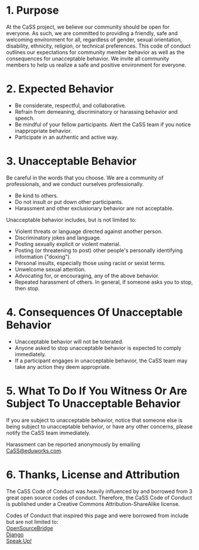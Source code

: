 # 1. Purpose

At the CaSS project, we believe our community should be open for everyone. As such, we are committed to providing a friendly, safe and welcoming environment for all, regardless of gender, sexual orientation, disability, ethnicity, religion, or technical preferences.
This code of conduct outlines our expectations for community member behavior as well as the consequences for unacceptable behavior.
We invite all community members to help us realize a safe and positive environment for everyone.

# 2. Expected Behavior
 
 - Be considerate, respectful, and collaborative.
 - Refrain from demeaning, discriminatory or harassing behavior and speech.
 - Be mindful of your fellow participants. Alert the CaSS team if you notice inappropriate behavior.
 - Participate in an authentic and active way.
 
# 3. Unacceptable Behavior
 
Be careful in the words that you choose. We are a community of professionals, and we conduct ourselves professionally. 

 - Be kind to others. 
 - Do not insult or put down other participants. 
 - Harassment and other exclusionary behavior are not acceptable. 

Unacceptable behavior includes, but is not limited to:

 - Violent threats or language directed against another person.
 - Discriminatory jokes and language.
 - Posting sexually explicit or violent material.
 - Posting (or threatening to post) other people's personally identifying information ("doxing").
 - Personal insults, especially those using racist or sexist terms.
 - Unwelcome sexual attention.
 - Advocating for, or encouraging, any of the above behavior.
 - Repeated harassment of others. In general, if someone asks you to stop, then stop.
 
# 4. Consequences Of Unacceptable Behavior
 
 - Unacceptable behavior will not be tolerated.
 - Anyone asked to stop unacceptable behavior is expected to comply immediately.
 - If a participant engages in unacceptable behavior, the CaSS team may take any action they deem appropriate.

# 5. What To Do If You Witness Or Are Subject To Unacceptable Behavior

If you are subject to unacceptable behavior, notice that someone else is being subject to unacceptable behavior, or have any other concerns, please notify the CaSS team immediately. 

Harassment can be reported anonymously by emailing CaSS@eduworks.com.

# 6. Thanks, License and Attribution
 
The CaSS Code of Conduct was heavily influenced by and borrowed from 3 great open source codes of conduct. Therefore, the CaSS Code of Conduct is published under a Creative Commons Attribution-ShareAlike license.
 
Codes of Conduct that inspired this page and were borrowed from include but are not limited to:  
[OpenSourceBridge](http://opensourcebridge.org/about/code-of-conduct/)  
[Django](https://www.djangoproject.com/conduct/)  
[Speak Up!](http://web.archive.org/web/20141109123859/http:/speakup.io/coc.html)  
 
 


